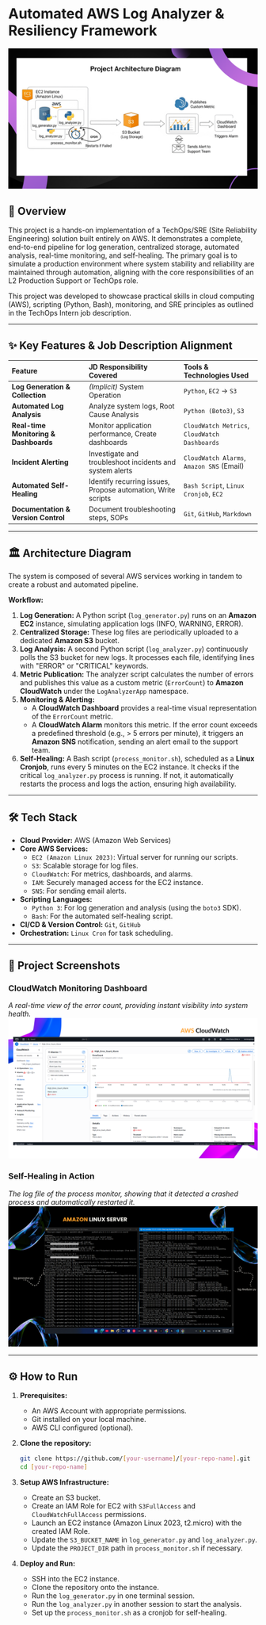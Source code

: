 # Automated AWS Log Analyzer & Resiliency Framework

![Project Architecture Diagram](https://github.com/karindragimhan49/Aws-Log-Analyzer-SRE-Project/blob/5c05e94341e3156fee84e7e4f428b9f002d5cfa0/snap/digram.png)

## 🚀 Overview

This project is a hands-on implementation of a TechOps/SRE (Site Reliability Engineering) solution built entirely on AWS. It demonstrates a complete, end-to-end pipeline for log generation, centralized storage, automated analysis, real-time monitoring, and self-healing. The primary goal is to simulate a production environment where system stability and reliability are maintained through automation, aligning with the core responsibilities of an L2 Production Support or TechOps role.

This project was developed to showcase practical skills in cloud computing (AWS), scripting (Python, Bash), monitoring, and SRE principles as outlined in the TechOps Intern job description.

---

## ✨ Key Features & Job Description Alignment

| Feature | JD Responsibility Covered | Tools & Technologies Used |
| :--- | :--- | :--- |
| **Log Generation & Collection** | _(Implicit)_ System Operation | `Python`, `EC2` -> `S3` |
| **Automated Log Analysis** | Analyze system logs, Root Cause Analysis | `Python (Boto3)`, `S3` |
| **Real-time Monitoring & Dashboards**| Monitor application performance, Create dashboards | `CloudWatch Metrics`, `CloudWatch Dashboards` |
| **Incident Alerting** | Investigate and troubleshoot incidents and system alerts | `CloudWatch Alarms`, `Amazon SNS` (Email) |
| **Automated Self-Healing** | Identify recurring issues, Propose automation, Write scripts | `Bash Script`, `Linux Cronjob`, `EC2` |
| **Documentation & Version Control** | Document troubleshooting steps, SOPs | `Git`, `GitHub`, `Markdown` |

---

## 🏛️ Architecture Diagram

The system is composed of several AWS services working in tandem to create a robust and automated pipeline.

**Workflow:**
1.  **Log Generation:** A Python script (`log_generator.py`) runs on an **Amazon EC2** instance, simulating application logs (INFO, WARNING, ERROR).
2.  **Centralized Storage:** These log files are periodically uploaded to a dedicated **Amazon S3** bucket.
3.  **Log Analysis:** A second Python script (`log_analyzer.py`) continuously polls the S3 bucket for new logs. It processes each file, identifying lines with "ERROR" or "CRITICAL" keywords.
4.  **Metric Publication:** The analyzer script calculates the number of errors and publishes this value as a custom metric (`ErrorCount`) to **Amazon CloudWatch** under the `LogAnalyzerApp` namespace.
5.  **Monitoring & Alerting:**
    *   A **CloudWatch Dashboard** provides a real-time visual representation of the `ErrorCount` metric.
    *   A **CloudWatch Alarm** monitors this metric. If the error count exceeds a predefined threshold (e.g., > 5 errors per minute), it triggers an **Amazon SNS** notification, sending an alert email to the support team.
6.  **Self-Healing:** A Bash script (`process_monitor.sh`), scheduled as a **Linux Cronjob**, runs every 5 minutes on the EC2 instance. It checks if the critical `log_analyzer.py` process is running. If not, it automatically restarts the process and logs the action, ensuring high availability.

---

## 🛠️ Tech Stack

*   **Cloud Provider:** AWS (Amazon Web Services)
*   **Core AWS Services:**
    *   `EC2 (Amazon Linux 2023)`: Virtual server for running our scripts.
    *   `S3`: Scalable storage for log files.
    *   `CloudWatch`: For metrics, dashboards, and alarms.
    *   `IAM`: Securely managed access for the EC2 instance.
    *   `SNS`: For sending email alerts.
*   **Scripting Languages:**
    *   `Python 3`: For log generation and analysis (using the `boto3` SDK).
    *   `Bash`: For the automated self-healing script.
*   **CI/CD & Version Control:** `Git`, `GitHub`
*   **Orchestration:** `Linux Cron` for task scheduling.

---

## 📸 Project Screenshots

### CloudWatch Monitoring Dashboard
*A real-time view of the error count, providing instant visibility into system health.*
![CloudWatch Dashboard](https://github.com/karindragimhan49/Aws-Log-Analyzer-SRE-Project/blob/5c05e94341e3156fee84e7e4f428b9f002d5cfa0/snap/cloudwatch.png)

### Self-Healing in Action
*The log file of the process monitor, showing that it detected a crashed process and automatically restarted it.*
![Process Monitor Log](https://github.com/karindragimhan49/Aws-Log-Analyzer-SRE-Project/blob/5c05e94341e3156fee84e7e4f428b9f002d5cfa0/snap/Aws%20ec2%20.png)

---

## ⚙️ How to Run

1.  **Prerequisites:**
    *   An AWS Account with appropriate permissions.
    *   Git installed on your local machine.
    *   AWS CLI configured (optional).

2.  **Clone the repository:**
    ```bash
    git clone https://github.com/[your-username]/[your-repo-name].git
    cd [your-repo-name]
    ```

3.  **Setup AWS Infrastructure:**
    *   Create an S3 bucket.
    *   Create an IAM Role for EC2 with `S3FullAccess` and `CloudWatchFullAccess` permissions.
    *   Launch an EC2 instance (Amazon Linux 2023, t2.micro) with the created IAM Role.
    *   Update the `S3_BUCKET_NAME` in `log_generator.py` and `log_analyzer.py`.
    *   Update the `PROJECT_DIR` path in `process_monitor.sh` if necessary.

4.  **Deploy and Run:**
    *   SSH into the EC2 instance.
    *   Clone the repository onto the instance.
    *   Run the `log_generator.py` in one terminal session.
    *   Run the `log_analyzer.py` in another session to start the analysis.
    *   Set up the `process_monitor.sh` as a cronjob for self-healing.
